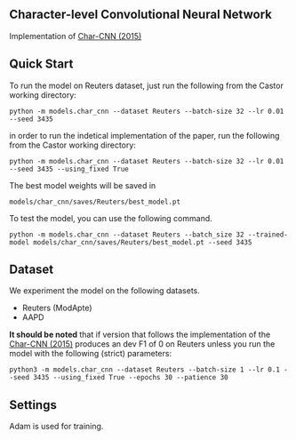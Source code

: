 ## Character-level Convolutional Neural Network

Implementation of [Char-CNN (2015)](http://papers.nips.cc/paper/5782-character-level-convolutional-networks-for-text-classification.pdf)

## Quick Start

To run the model on Reuters dataset, just run the following from the Castor working directory:

```
python -m models.char_cnn --dataset Reuters --batch-size 32 --lr 0.01 --seed 3435
```

in order to run the indetical implementation of the paper, run the following from the Castor working directory:

```
python -m models.char_cnn --dataset Reuters --batch-size 32 --lr 0.01 --seed 3435 --using_fixed True
```

The best model weights will be saved in

```
models/char_cnn/saves/Reuters/best_model.pt
```

To test the model, you can use the following command.

```
python -m models.char_cnn --dataset Reuters --batch_size 32 --trained-model models/char_cnn/saves/Reuters/best_model.pt --seed 3435
```
## Dataset

We experiment the model on the following datasets.

- Reuters (ModApte)
- AAPD

**It should be noted** that if version that follows the implementation of the [Char-CNN (2015)](http://papers.nips.cc/paper/5782-character-level-convolutional-networks-for-text-classification.pdf) produces an dev F1 of 0 on Reuters unless you run the model with the following (strict) parameters:
```
python3 -m models.char_cnn --dataset Reuters --batch-size 1 --lr 0.1 --seed 3435 --using_fixed True --epochs 30 --patience 30
```

## Settings

Adam is used for training.
